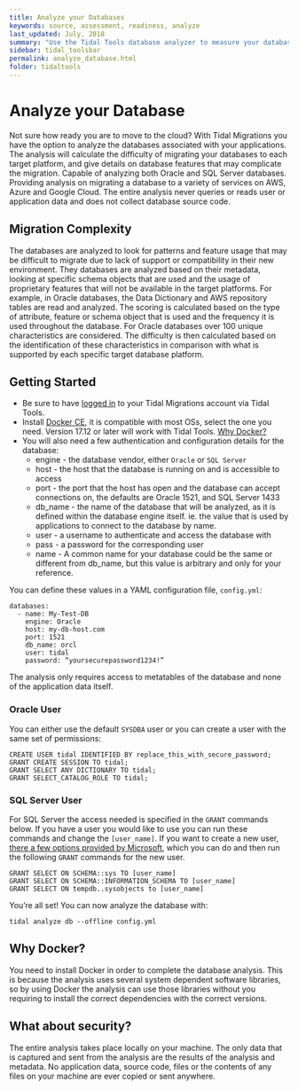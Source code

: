 ```yaml
---
title: Analyze your Databases
keywords: source, assessment, readiness, analyze
last_updated: July, 2018
summary: "Use the Tidal Tools database analyzer to measure your databases’ cloud migration difficulty."
sidebar: tidal_toolsbar
permalink: analyze_database.html
folder: tidaltools
---
```

# Analyze your Database
Not sure how ready you are to move to the cloud? With Tidal Migrations you have the option to analyze the databases associated with your applications.
The analysis will calculate the difficulty of migrating your databases to each target platform, and give details on database features that may complicate the migration.
Capable of analyzing both Oracle and SQL Server databases. Providing analysis on migrating a database to a variety of services on AWS, Azure and Google Cloud.
The entire analysis never queries or reads user or application data and does not collect database source code.

## Migration Complexity
The databases are analyzed to look for patterns and feature usage that may be difficult to migrate due to lack of support or compatibility in their new environment. They databases are analyzed based on their metadata, looking at specific schema objects that are used and the usage of proprietary features that will not be available in the target platforms. For example, in Oracle databases, the Data Dictionary and AWS repository tables are read and analyzed. The scoring is calculated based on the type of attribute, feature or schema object that is used and the frequency it is used throughout the database. For Oracle databases over 100 unique characteristics are considered. The difficulty is then calculated based on the identification of these characteristics in comparison with what is supported by each specific target database platform.

## Getting Started
- Be sure to have [logged in](tidal-tools.html#login) to your Tidal Migrations account via Tidal Tools.
- Install [Docker CE](https://docs.docker.com/v17.12/install/), it is compatible with most OSs, select the one you need. Version 17.12 or later will work with Tidal Tools. [Why Docker?](#why-docker)
- You will also need a few authentication and configuration details for the database:
    - engine - the database vendor, either `Oracle` or `SQL Server`
    - host - the host that the database is running on and is accessible to access
    - port - the port that the host has open and the database can accept connections on, the defaults are Oracle 1521, and SQL Server 1433
    - db_name - the name of the database that will be analyzed, as it is defined within the database engine itself. ie. the value that is used by applications to connect to the database by name.
    - user - a username to authenticate and access the database with
    - pass - a password for the corresponding user
    - name - A common name for your database could be the same or different from db_name, but this value is arbitrary and only for your reference.

You can define these values in a YAML configuration file, `config.yml`:
```
databases:
  - name: My-Test-DB
    engine: Oracle
    host: my-db-host.com
    port: 1521
    db_name: orcl
    user: tidal
    password: “yoursecurepassword1234!”
```

The analysis only requires access to metatables of the database and none of the application data itself.

### Oracle User

You can either use the default `SYSDBA` user or you can create a user with the same set of permissions:

```
CREATE USER tidal IDENTIFIED BY replace_this_with_secure_password;
GRANT CREATE SESSION TO tidal;
GRANT SELECT ANY DICTIONARY TO tidal;
GRANT SELECT_CATALOG_ROLE TO tidal;
```

### SQL Server User

For SQL Server the access needed is specified in the `GRANT` commands below. If you have a user you would like to use you can run these commands and change the `[user_name]`. If you want to create a new user, [there a few options provided by Microsoft](https://docs.microsoft.com/en-us/sql/t-sql/statements/create-user-transact-sql?view=sql-server-2017), which you can do and then run the following `GRANT` commands for the new user.

```
GRANT SELECT ON SCHEMA::sys TO [user_name]
GRANT SELECT ON SCHEMA::INFORMATION_SCHEMA TO [user_name]
GRANT SELECT ON tempdb..sysobjects to [user_name]
```

You’re all set! You can now analyze the database with:

```
tidal analyze db --offline config.yml
```

## Why Docker?
You need to install Docker in order to complete the database analysis. This is because the analysis uses several system dependent software libraries, so by using Docker the analysis can use those libraries without you requiring to install the correct dependencies with the correct versions.

##  What about security?
The entire analysis takes place locally on your machine. The only data that is captured and sent from the analysis are the results of the analysis and metadata. No application data, source code, files or the contents of any files on your machine are ever copied or sent anywhere.
